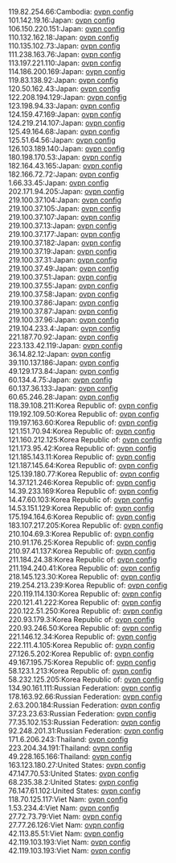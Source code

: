 119.82.254.66:Cambodia: [ovpn config](vpn/119_82_254_66.ovpn)  
101.142.19.16:Japan: [ovpn config](vpn/101_142_19_16.ovpn)  
106.150.220.151:Japan: [ovpn config](vpn/106_150_220_151.ovpn)  
110.132.162.18:Japan: [ovpn config](vpn/110_132_162_18.ovpn)  
110.135.102.73:Japan: [ovpn config](vpn/110_135_102_73.ovpn)  
111.238.163.76:Japan: [ovpn config](vpn/111_238_163_76.ovpn)  
113.197.221.110:Japan: [ovpn config](vpn/113_197_221_110.ovpn)  
114.186.200.169:Japan: [ovpn config](vpn/114_186_200_169.ovpn)  
119.83.138.92:Japan: [ovpn config](vpn/119_83_138_92.ovpn)  
120.50.162.43:Japan: [ovpn config](vpn/120_50_162_43.ovpn)  
122.208.194.129:Japan: [ovpn config](vpn/122_208_194_129.ovpn)  
123.198.94.33:Japan: [ovpn config](vpn/123_198_94_33.ovpn)  
124.159.47.169:Japan: [ovpn config](vpn/124_159_47_169.ovpn)  
124.219.214.107:Japan: [ovpn config](vpn/124_219_214_107.ovpn)  
125.49.164.68:Japan: [ovpn config](vpn/125_49_164_68.ovpn)  
125.51.64.56:Japan: [ovpn config](vpn/125_51_64_56.ovpn)  
126.103.189.140:Japan: [ovpn config](vpn/126_103_189_140.ovpn)  
180.198.170.53:Japan: [ovpn config](vpn/180_198_170_53.ovpn)  
182.164.43.165:Japan: [ovpn config](vpn/182_164_43_165.ovpn)  
182.166.72.72:Japan: [ovpn config](vpn/182_166_72_72.ovpn)  
1.66.33.45:Japan: [ovpn config](vpn/1_66_33_45.ovpn)  
202.171.94.205:Japan: [ovpn config](vpn/202_171_94_205.ovpn)  
219.100.37.104:Japan: [ovpn config](vpn/219_100_37_104.ovpn)  
219.100.37.105:Japan: [ovpn config](vpn/219_100_37_105.ovpn)  
219.100.37.107:Japan: [ovpn config](vpn/219_100_37_107.ovpn)  
219.100.37.13:Japan: [ovpn config](vpn/219_100_37_13.ovpn)  
219.100.37.177:Japan: [ovpn config](vpn/219_100_37_177.ovpn)  
219.100.37.182:Japan: [ovpn config](vpn/219_100_37_182.ovpn)  
219.100.37.19:Japan: [ovpn config](vpn/219_100_37_19.ovpn)  
219.100.37.31:Japan: [ovpn config](vpn/219_100_37_31.ovpn)  
219.100.37.49:Japan: [ovpn config](vpn/219_100_37_49.ovpn)  
219.100.37.51:Japan: [ovpn config](vpn/219_100_37_51.ovpn)  
219.100.37.55:Japan: [ovpn config](vpn/219_100_37_55.ovpn)  
219.100.37.58:Japan: [ovpn config](vpn/219_100_37_58.ovpn)  
219.100.37.86:Japan: [ovpn config](vpn/219_100_37_86.ovpn)  
219.100.37.87:Japan: [ovpn config](vpn/219_100_37_87.ovpn)  
219.100.37.96:Japan: [ovpn config](vpn/219_100_37_96.ovpn)  
219.104.233.4:Japan: [ovpn config](vpn/219_104_233_4.ovpn)  
221.187.70.92:Japan: [ovpn config](vpn/221_187_70_92.ovpn)  
223.133.42.119:Japan: [ovpn config](vpn/223_133_42_119.ovpn)  
36.14.82.12:Japan: [ovpn config](vpn/36_14_82_12.ovpn)  
39.110.137.186:Japan: [ovpn config](vpn/39_110_137_186.ovpn)  
49.129.173.84:Japan: [ovpn config](vpn/49_129_173_84.ovpn)  
60.134.4.75:Japan: [ovpn config](vpn/60_134_4_75.ovpn)  
60.137.36.133:Japan: [ovpn config](vpn/60_137_36_133.ovpn)  
60.65.246.28:Japan: [ovpn config](vpn/60_65_246_28.ovpn)  
118.39.108.211:Korea Republic of: [ovpn config](vpn/118_39_108_211.ovpn)  
119.192.109.50:Korea Republic of: [ovpn config](vpn/119_192_109_50.ovpn)  
119.197.163.60:Korea Republic of: [ovpn config](vpn/119_197_163_60.ovpn)  
121.151.70.94:Korea Republic of: [ovpn config](vpn/121_151_70_94.ovpn)  
121.160.212.125:Korea Republic of: [ovpn config](vpn/121_160_212_125.ovpn)  
121.173.95.42:Korea Republic of: [ovpn config](vpn/121_173_95_42.ovpn)  
121.185.143.11:Korea Republic of: [ovpn config](vpn/121_185_143_11.ovpn)  
121.187.145.64:Korea Republic of: [ovpn config](vpn/121_187_145_64.ovpn)  
125.139.180.77:Korea Republic of: [ovpn config](vpn/125_139_180_77.ovpn)  
14.37.121.246:Korea Republic of: [ovpn config](vpn/14_37_121_246.ovpn)  
14.39.233.169:Korea Republic of: [ovpn config](vpn/14_39_233_169.ovpn)  
14.47.60.103:Korea Republic of: [ovpn config](vpn/14_47_60_103.ovpn)  
14.53.151.129:Korea Republic of: [ovpn config](vpn/14_53_151_129.ovpn)  
175.194.164.6:Korea Republic of: [ovpn config](vpn/175_194_164_6.ovpn)  
183.107.217.205:Korea Republic of: [ovpn config](vpn/183_107_217_205.ovpn)  
210.104.69.3:Korea Republic of: [ovpn config](vpn/210_104_69_3.ovpn)  
210.91.176.25:Korea Republic of: [ovpn config](vpn/210_91_176_25.ovpn)  
210.97.41.137:Korea Republic of: [ovpn config](vpn/210_97_41_137.ovpn)  
211.184.24.38:Korea Republic of: [ovpn config](vpn/211_184_24_38.ovpn)  
211.194.240.41:Korea Republic of: [ovpn config](vpn/211_194_240_41.ovpn)  
218.145.123.30:Korea Republic of: [ovpn config](vpn/218_145_123_30.ovpn)  
219.254.213.239:Korea Republic of: [ovpn config](vpn/219_254_213_239.ovpn)  
220.119.114.130:Korea Republic of: [ovpn config](vpn/220_119_114_130.ovpn)  
220.121.41.222:Korea Republic of: [ovpn config](vpn/220_121_41_222.ovpn)  
220.122.51.250:Korea Republic of: [ovpn config](vpn/220_122_51_250.ovpn)  
220.93.179.3:Korea Republic of: [ovpn config](vpn/220_93_179_3.ovpn)  
220.93.246.50:Korea Republic of: [ovpn config](vpn/220_93_246_50.ovpn)  
221.146.12.34:Korea Republic of: [ovpn config](vpn/221_146_12_34.ovpn)  
222.111.4.105:Korea Republic of: [ovpn config](vpn/222_111_4_105.ovpn)  
27.126.5.202:Korea Republic of: [ovpn config](vpn/27_126_5_202.ovpn)  
49.167.195.75:Korea Republic of: [ovpn config](vpn/49_167_195_75.ovpn)  
58.123.1.213:Korea Republic of: [ovpn config](vpn/58_123_1_213.ovpn)  
58.232.125.205:Korea Republic of: [ovpn config](vpn/58_232_125_205.ovpn)  
134.90.161.111:Russian Federation: [ovpn config](vpn/134_90_161_111.ovpn)  
178.163.92.66:Russian Federation: [ovpn config](vpn/178_163_92_66.ovpn)  
2.63.200.184:Russian Federation: [ovpn config](vpn/2_63_200_184.ovpn)  
37.23.23.63:Russian Federation: [ovpn config](vpn/37_23_23_63.ovpn)  
77.35.102.153:Russian Federation: [ovpn config](vpn/77_35_102_153.ovpn)  
92.248.201.31:Russian Federation: [ovpn config](vpn/92_248_201_31.ovpn)  
171.6.206.243:Thailand: [ovpn config](vpn/171_6_206_243.ovpn)  
223.204.34.191:Thailand: [ovpn config](vpn/223_204_34_191.ovpn)  
49.228.165.166:Thailand: [ovpn config](vpn/49_228_165_166.ovpn)  
163.123.180.27:United States: [ovpn config](vpn/163_123_180_27.ovpn)  
47.147.70.53:United States: [ovpn config](vpn/47_147_70_53.ovpn)  
68.235.38.2:United States: [ovpn config](vpn/68_235_38_2.ovpn)  
76.147.61.102:United States: [ovpn config](vpn/76_147_61_102.ovpn)  
118.70.125.117:Viet Nam: [ovpn config](vpn/118_70_125_117.ovpn)  
1.53.234.4:Viet Nam: [ovpn config](vpn/1_53_234_4.ovpn)  
27.72.73.79:Viet Nam: [ovpn config](vpn/27_72_73_79.ovpn)  
27.77.26.126:Viet Nam: [ovpn config](vpn/27_77_26_126.ovpn)  
42.113.85.51:Viet Nam: [ovpn config](vpn/42_113_85_51.ovpn)  
42.119.103.193:Viet Nam: [ovpn config](vpn/42_119_103_193.ovpn)  
42.119.103.193:Viet Nam: [ovpn config](vpn/42_119_103_193.ovpn)  
